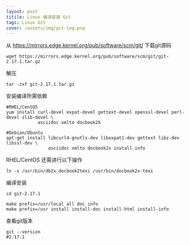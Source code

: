 ```yaml
---
layout: post
titile: Linux 编译安装 Git
tags: Linux Git
cover: /assets/img/git-log.png
---
```


从 https://mirrors.edge.kernel.org/pub/software/scm/git/ 下载git源码

```shell
wget https://mirrors.edge.kernel.org/pub/software/scm/git/git-2.17.1.tar.gz
```

解压

```shell
tar -zxf git-2.17.1.tar.gz
```

安装编译所需依赖

```shell
#RHEL/CentOS
yum install curl-devel expat-devel gettext-devel openssl-devel perl-devel zlib-devel \
            asciidoc xmlto docbook2X

#Debian/Ubuntu
apt-get install libcurl4-gnutls-dev libexpat1-dev gettext libz-dev libssl-dev \
                asciidoc xmlto docbook2x install-info 
```

RHEL/CentOS 还需进行以下操作

```shell
ln -s /usr/bin/db2x_docbook2texi /usr/bin/docbook2x-texi
```

编译安装

```shell
cd git-2.17.1

make prefix=/usr/local all doc info
make prefix=/usr install install-doc install-html install-info
```

查看git版本

```shell
git --version
#2.17.1
```



